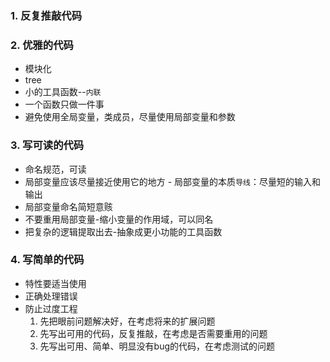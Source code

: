 ### 1. 反复推敲代码

### 2. 优雅的代码
* 模块化
* tree
* 小的工具函数--`内联`
* 一个函数只做一件事
* 避免使用全局变量，类成员，尽量使用局部变量和参数

### 3. 写可读的代码
* 命名规范，可读
* 局部变量应该尽量接近使用它的地方 - 局部变量的本质`导线`：尽量短的输入和输出
* 局部变量命名简短意赅
* 不要重用局部变量-缩小变量的作用域，可以同名
* 把复杂的逻辑提取出去-抽象成更小功能的工具函数

### 4. 写简单的代码
* 特性要适当使用
* 正确处理错误
* 防止过度工程   
    1. 先把眼前问题解决好，在考虑将来的扩展问题
    2. 先写出可用的代码，反复推敲，在考虑是否需要重用的问题
    3. 先写出可用、简单、明显没有bug的代码，在考虑测试的问题
